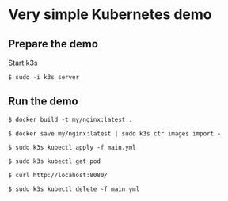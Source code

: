 # Very simple Kubernetes demo

## Prepare the demo

Start k3s

```
$ sudo -i k3s server
```

## Run the demo


```
$ docker build -t my/nginx:latest .

$ docker save my/nginx:latest | sudo k3s ctr images import -

$ sudo k3s kubectl apply -f main.yml

$ sudo k3s kubectl get pod

$ curl http://locahost:8080/

$ sudo k3s kubectl delete -f main.yml
```